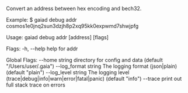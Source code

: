 Convert an address between hex encoding and bech32.

Example:
$ gaiad debug addr cosmos1e0jnq2sun3dzjh8p2xq95kk0expwmd7shwjpfg

Usage:
  gaiad debug addr [address] [flags]

Flags:
  -h, --help   help for addr

Global Flags:
      --home string         directory for config and data (default "/Users/user/.gaia")
      --log_format string   The logging format (json|plain) (default "plain")
      --log_level string    The logging level (trace|debug|info|warn|error|fatal|panic) (default "info")
      --trace               print out full stack trace on errors
